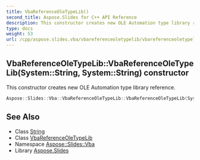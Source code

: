```yaml
---
title: VbaReferenceOleTypeLib()
second_title: Aspose.Slides for C++ API Reference
description: This constructor creates new OLE Automation type library reference.
type: docs
weight: 53
url: /cpp/aspose.slides.vba/vbareferenceoletypelib/vbareferenceoletypelib/
---
```

## VbaReferenceOleTypeLib::VbaReferenceOleTypeLib(System::String, System::String) constructor


This constructor creates new OLE Automation type library reference.

```cpp
Aspose::Slides::Vba::VbaReferenceOleTypeLib::VbaReferenceOleTypeLib(System::String name, System::String libid)
```

## See Also

* Class [String](../../system/string/)
* Class [VbaReferenceOleTypeLib](./)
* Namespace [Aspose::Slides::Vba](../)
* Library [Aspose.Slides](../../)